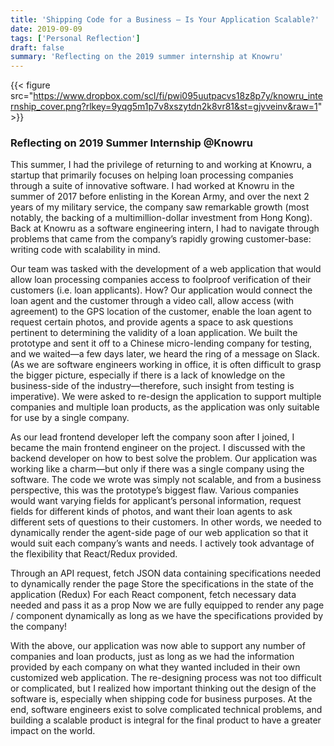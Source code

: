 ```yaml
---
title: 'Shipping Code for a Business – Is Your Application Scalable?'
date: 2019-09-09
tags: ['Personal Reflection']
draft: false
summary: 'Reflecting on the 2019 summer internship at Knowru'
---
```


{{< figure src="https://www.dropbox.com/scl/fi/pwi095uutpacvs18z8p7y/knowru_internship_cover.png?rlkey=9yqg5m1p7v8xszytdn2k8vr81&st=gjvveinv&raw=1" >}}

### Reflecting on 2019 Summer Internship @Knowru 

This summer, I had the privilege of returning to and working at Knowru, a startup that primarily focuses on helping loan processing companies through a suite of innovative software. I had worked at Knowru in the summer of 2017 before enlisting in the Korean Army, and over the next 2 years of my military service, the company saw remarkable growth (most notably, the backing of a multimillion-dollar investment from Hong Kong). Back at Knowru as a software engineering intern, I had to navigate through problems that came from the company’s rapidly growing customer-base: writing code with scalability in mind.

Our team was tasked with the development of a web application that would allow loan processing companies access to foolproof verification of their customers (i.e. loan applicants). How? Our application would connect the loan agent and the customer through a video call, allow access (with agreement) to the GPS location of the customer, enable the loan agent to request certain photos, and provide agents a space to ask questions pertinent to determining the validity of a loan application. We built the prototype and sent it off to a Chinese micro-lending company for testing, and we waited—a few days later, we heard the ring of a message on Slack. (As we are software engineers working in office, it is often difficult to grasp the bigger picture, especially if there is a lack of knowledge on the business-side of the industry—therefore, such insight from testing is imperative). We were asked to re-design the application to support multiple companies and multiple loan products, as the application was only suitable for use by a single company.

As our lead frontend developer left the company soon after I joined, I became the main frontend engineer on the project. I discussed with the backend developer on how to best solve the problem. Our application was working like a charm—but only if there was a single company using the software. The code we wrote was simply not scalable, and from a business perspective, this was the prototype’s biggest flaw. Various companies would want varying fields for applicant’s personal information, request fields for different kinds of photos, and want their loan agents to ask different sets of questions to their customers. In other words, we needed to dynamically render the agent-side page of our web application so that it would suit each company’s wants and needs. I actively took advantage of the flexibility that React/Redux provided.

Through an API request, fetch JSON data containing specifications needed to dynamically render the page
Store the specifications in the state of the application (Redux)
For each React component, fetch necessary data needed and pass it as a prop
Now we are fully equipped to render any page / component dynamically as long as we have the specifications provided by the company!

With the above, our application was now able to support any number of companies and loan products, just as long as we had the information provided by each company on what they wanted included in their own customized web application. The re-designing process was not too difficult or complicated, but I realized how important thinking out the design of the software is, especially when shipping code for business purposes. At the end, software engineers exist to solve complicated technical problems, and building a scalable product is integral for the final product to have a greater impact on the world.
